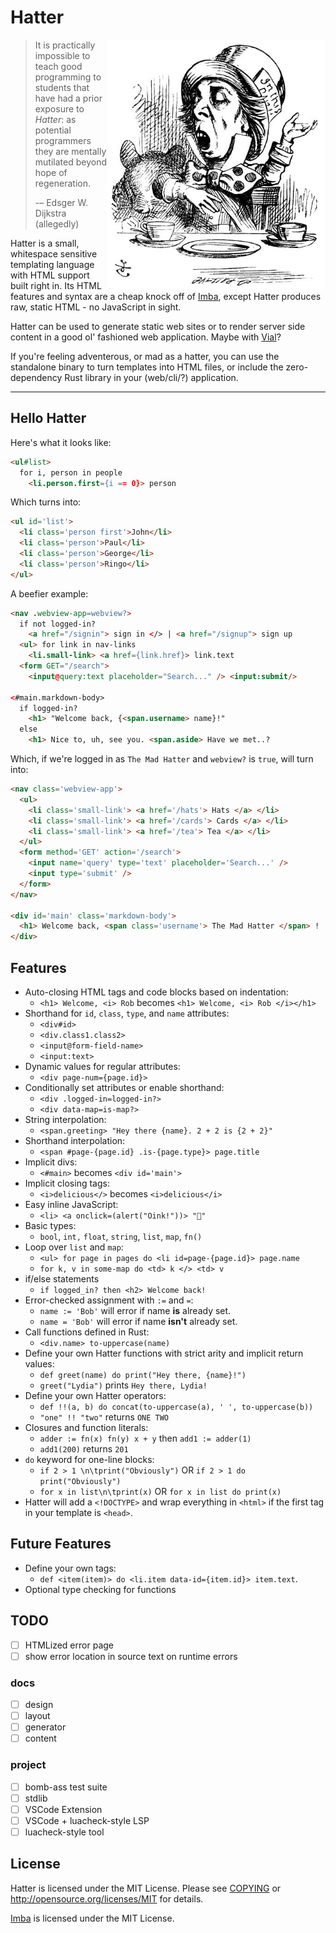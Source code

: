 # Hatter

<img src="./img/rhetoric.jpg" align="right" width="350" alt="The Mad Hatter discussing Hatter" />

> It is practically impossible to teach good programming to students
> that have had a prior exposure to _Hatter_: as potential programmers
> they are mentally mutilated beyond hope of regeneration.
>
> -– Edsger W. Dijkstra (allegedly)

Hatter is a small, whitespace sensitive templating language with HTML
support built right in. Its HTML features and syntax are a cheap
knock off of [Imba], except Hatter produces raw, static HTML - no
JavaScript in sight.

Hatter can be used to generate static web sites or to render server
side content in a good ol' fashioned web application. Maybe with
[Vial]?

If you're feeling adventerous, or mad as a hatter, you can use the
standalone binary to turn templates into HTML files, or include the
zero-dependency Rust library in your (web/cli/?) application.

---

## Hello Hatter

Here's what it looks like:

```html
<ul#list>
  for i, person in people
    <li.person.first={i == 0}> person
```

Which turns into:

```html
<ul id='list'>
  <li class='person first'>John</li>
  <li class='person'>Paul</li>
  <li class='person'>George</li>
  <li class='person'>Ringo</li>
</ul>
```

A beefier example:

```html
<nav .webview-app=webview?>
  if not logged-in?
    <a href="/signin"> sign in </> | <a href="/signup"> sign up
  <ul> for link in nav-links
    <li.small-link> <a href={link.href}> link.text
  <form GET="/search">
    <input@query:text placeholder="Search..." /> <input:submit/>

<#main.markdown-body>
  if logged-in?
    <h1> "Welcome back, {<span.username> name}!"
  else
    <h1> Nice to, uh, see you. <span.aside> Have we met..?
```

Which, if we're logged in as `The Mad Hatter` and `webview?` is
`true`, will turn into:

```html
<nav class='webview-app'>
  <ul>
    <li class='small-link'> <a href='/hats'> Hats </a> </li>
    <li class='small-link'> <a href='/cards'> Cards </a> </li>
    <li class='small-link'> <a href='/tea'> Tea </a> </li>
  </ul>
  <form method='GET' action='/search'>
    <input name='query' type='text' placeholder='Search...' />
    <input type='submit' />
  </form>
</nav>

<div id='main' class='markdown-body'>
  <h1> Welcome back, <span class='username'> The Mad Hatter </span> !
</div>
```

## Features

- Auto-closing HTML tags and code blocks based on indentation:
  - `<h1> Welcome, <i> Rob` becomes `<h1> Welcome, <i> Rob </i></h1>`
- Shorthand for `id`, `class`, `type`, and `name` attributes:
  - `<div#id>`
  - `<div.class1.class2>`
  - `<input@form-field-name>`
  - `<input:text>`
- Dynamic values for regular attributes:
  - `<div page-num={page.id}>`
- Conditionally set attributes or enable shorthand:
  - `<div .logged-in=logged-in?>`
  - `<div data-map=is-map?>`
- String interpolation:
  - `<span.greeting> "Hey there {name}. 2 + 2 is {2 + 2}"`
- Shorthand interpolation:
  - `<span #page-{page.id} .is-{page.type}> page.title`
- Implicit divs:
  - `<#main>` becomes `<div id='main'>`
- Implicit closing tags:
  - `<i>delicious</>` becomes `<i>delicious</i>`
- Easy inline JavaScript:
  - `<li> <a onclick=(alert("Oink!"))> "🐷"`
- Basic types:
  - `bool`, `int,` `float`, `string`, `list`, `map`, `fn()`
- Loop over `list` and `map`:
  - `<ul> for page in pages do <li id=page-{page.id}> page.name`
  - `for k, v in some-map do <td> k </> <td> v`
- if/else statements
  - `if logged_in? then <h2> Welcome back!`
- Error-checked assignment with `:=` and `=`:
  - `name := 'Bob'`  will error if name **is** already set.
  - `name = 'Bob'`   will error if name **isn't** already set.
- Call functions defined in Rust:
  - `<div.name> to-uppercase(name)`
- Define your own Hatter functions with strict arity and implicit
  return values:
  - `def greet(name) do print("Hey there, {name}!")`
  - `greet("Lydia")` prints `Hey there, Lydia!`
- Define your own Hatter operators:
  - `def !!(a, b) do concat(to-uppercase(a), ' ', to-uppercase(b))`
  - `"one" !! "two"` returns `ONE TWO`
- Closures and function literals:
  - `adder := fn(x) fn(y) x + y` then `add1 := adder(1)`
  - `add1(200)` returns `201`
- `do` keyword for one-line blocks:
  - `if 2 > 1 \n\tprint("Obviously")` OR `if 2 > 1 do print("Obviously")`
  - `for x in list\n\tprint(x)` OR `for x in list do print(x)`
- Hatter will add a `<!DOCTYPE>` and wrap everything in `<html>` if
  the first tag in your template is `<head>`.

## Future Features

- Define your own tags:
  - `def <item(item)> do <li.item data-id={item.id}> item.text`.
- Optional type checking for functions

## TODO

- [ ] HTMLized error page
- [ ] show error location in source text on runtime errors

### docs

- [ ] design
- [ ] layout
- [ ] generator
- [ ] content

### project

- [ ] bomb-ass test suite
- [ ] stdlib
- [ ] VSCode Extension
- [ ] VSCode + luacheck-style LSP
- [ ] luacheck-style tool

## License

Hatter is licensed under the MIT License. Please see
[COPYING](COPYING) or http://opensource.org/licenses/MIT for details.

[Imba] is licensed under the MIT License.

[imba]: https://imba.io
[vial]: http://github.com/xvxx/vial